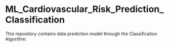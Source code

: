 # ML_Cardiovascular_Risk_Prediction_Classification
This repository contains data prediction model through the Classification Algorithm.
